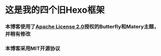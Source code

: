 # 这是我的四个旧Hexo框架

### 本博客使用了[Apache License 2.0](https://apache.org/licenses/LICENSE-2.0)授权的Butterfly和Matery主题，并稍有修改

### 本博客采用MIT开源协议
